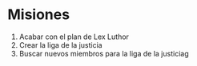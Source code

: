 # Misiones

1. Acabar con el plan de Lex Luthor
2. Crear la liga de la justicia
3. Buscar nuevos miembros para la liga de la justiciag
